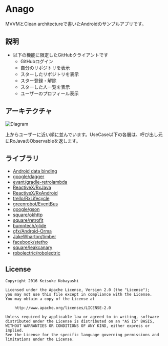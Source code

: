 # Anago

MVVMとClean architectureで書いたAndroidのサンプルアプリです。

## 説明

- 以下の機能に限定したGitHubクライアントです
  - GitHubログイン
  - 自分のリポジトリを表示
  - スターしたリポジトリを表示
  - スター登録・解除
  - スターした人一覧を表示
  - ユーザーのプロフィール表示

## アーキテクチャ

![Diagram](https://github.com/kobakei/Anago/blob/master/art/diagram.png?raw=true)

上からユーザーに近い順に並んでいます。UseCase以下の各層は、呼び出し元にRxJavaのObservableを返します。

## ライブラリ

- [Android data binding](https://developer.android.com/topic/libraries/data-binding/index.html)
- [google/dagger](https://github.com/google/dagger)
- [evant/gradle-retrolambda](https://github.com/evant/gradle-retrolambda)
- [ReactiveX/RxJava](https://github.com/ReactiveX/RxJava)
- [ReactiveX/RxAndroid](https://github.com/ReactiveX/RxAndroid)
- [trello/RxLifecycle](https://github.com/trello/RxLifecycle)
- [greenrobot/EventBus](https://github.com/greenrobot/EventBus)
- [google/gson](https://github.com/google/gson)
- [square/okhttp](https://github.com/square/okhttp)
- [square/retrofit](https://github.com/square/retrofit)
- [bumptech/glide](https://github.com/bumptech/glide)
- [gfx/Android-Orma](https://github.com/gfx/Android-Orma)
- [JakeWharton/timber](https://github.com/JakeWharton/timber)
- [facebook/stetho](https://github.com/facebook/stetho)
- [square/leakcanary](https://github.com/square/leakcanary)
- [robolectric/robolectric](https://github.com/robolectric/robolectric)

## License

```
Copyright 2016 Keisuke Kobayashi

Licensed under the Apache License, Version 2.0 (the "License");
you may not use this file except in compliance with the License.
You may obtain a copy of the License at

    http://www.apache.org/licenses/LICENSE-2.0

Unless required by applicable law or agreed to in writing, software
distributed under the License is distributed on an "AS IS" BASIS,
WITHOUT WARRANTIES OR CONDITIONS OF ANY KIND, either express or implied.
See the License for the specific language governing permissions and
limitations under the License.
```
